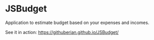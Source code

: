 # JSBudget
Application to estimate budget based on your expenses and incomes.

See it in action: https://githuberian.github.io/JSBudget/

